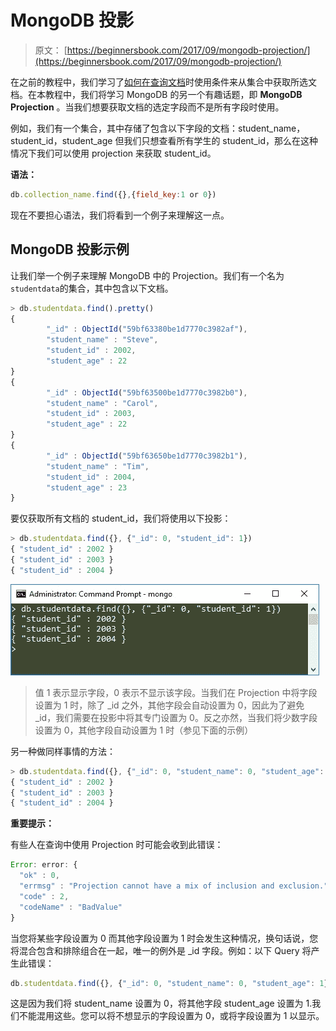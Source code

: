 # MongoDB 投影

> 原文： [https://beginnersbook.com/2017/09/mongodb-projection/](https://beginnersbook.com/2017/09/mongodb-projection/)

在之前的教程中，我们学习了[如何在查询文档](https://beginnersbook.com/2017/09/mongodb-query-document-using-find-method/)时使用条件来从集合中获取所选文档。在本教程中，我们将学习 MongoDB 的另一个有趣话题，即 **MongoDB Projection** 。当我们想要获取文档的选定字段而不是所有字段时使用。

例如，我们有一个集合，其中存储了包含以下字段的文档：student_name，student_id，student_age 但我们只想查看所有学生的 student_id，那么在这种情况下我们可以使用 projection 来获取 student_id。

**语法：**

```js
db.collection_name.find({},{field_key:1 or 0})
```

现在不要担心语法，我们将看到一个例子来理解这一点。

## MongoDB 投影示例

让我们举一个例子来理解 MongoDB 中的 Projection。我们有一个名为`studentdata`的集合，其中包含以下文档。

```js
> db.studentdata.find().pretty()
{
        "_id" : ObjectId("59bf63380be1d7770c3982af"),
        "student_name" : "Steve",
        "student_id" : 2002,
        "student_age" : 22
}
{
        "_id" : ObjectId("59bf63500be1d7770c3982b0"),
        "student_name" : "Carol",
        "student_id" : 2003,
        "student_age" : 22
}
{
        "_id" : ObjectId("59bf63650be1d7770c3982b1"),
        "student_name" : "Tim",
        "student_id" : 2004,
        "student_age" : 23
}
```

要仅获取所有文档的 student_id，我们将使用以下投影：

```js
> db.studentdata.find({}, {"_id": 0, "student_id": 1})
{ "student_id" : 2002 }
{ "student_id" : 2003 }
{ "student_id" : 2004 }
```

![MongoDB Projection Example](img/1f703d63b52c3f71e86de1fc965f5e92.jpg)

> 值 1 表示显示字段，0 表示不显示该字段。当我们在 Projection 中将字段设置为 1 时，除了 _id 之外，其他字段会自动设置为 0，因此为了避免 _id，我们需要在投影中将其专门设置为 0。反之亦然，当我们将少数字段设置为 0，其他字段自动设置为 1 时（参见下面的示例）

另一种做同样事情的方法：

```js
> db.studentdata.find({}, {"_id": 0, "student_name": 0, "student_age": 0})
{ "student_id" : 2002 }
{ "student_id" : 2003 }
{ "student_id" : 2004 }
```

**重要提示：**

有些人在查询中使用 Projection 时可能会收到此错误：

```js
Error: error: {
  "ok" : 0,
  "errmsg" : "Projection cannot have a mix of inclusion and exclusion.",
  "code" : 2,
  "codeName" : "BadValue"
}
```

当您将某些字段设置为 0 而其他字段设置为 1 时会发生这种情况，换句话说，您将混合包含和排除组合在一起，唯一的例外是 _id 字段。例如：以下 Query 将产生此错误：

```js
db.studentdata.find({}, {"_id": 0, "student_name": 0, "student_age": 1})
```

这是因为我们将 student_name 设置为 0，将其他字段 student_age 设置为 1.我们不能混用这些。您可以将不想显示的字段设置为 0，或将字段设置为 1 以显示。